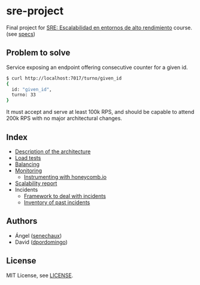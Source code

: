 # sre-project

Final project for [SRE: Escalabilidad en entornos de alto rendimiento](https://trainingit.es/curso-sre-escalabilidad/) course. (see [specs](https://github.com/SRETriT/curso-escalabilidad-v2/blob/main/sesion-6/cdev2-6-proyecto.pdf))

## Problem to solve

Service exposing an endpoint offering consecutive counter for a given id.

```bash
$ curl http://localhost:7017/turno/given_id
{
  id: "given_id",
  turno: 33
}
```

It must accept and serve at least 100k RPS, and should be capable to attend 200k RPS with no major architectural changes.

## Index

- [Description of the architecture](architecture.md)
- [Load tests](load-tests.md)
- [Balancing](balancing.md)
- [Monitoring](monitoring.md)
  - [Instrumenting with honeycomb.io](./docs/monitoring/honeycomb.md)
- [Scalability report](scalability-report.md)
- Incidents
  - [Framework to deal with incidents](./docs/incidents/README.md)
  - [Inventory of past incidents](./docs/incidents/history/)

## Authors

- Ángel ([senechaux](https://github.com/senechaux))
- David ([dpordomingo](https://github.com/dpordomingo))

## License

MIT License, see [LICENSE](./LICENSE.md).
